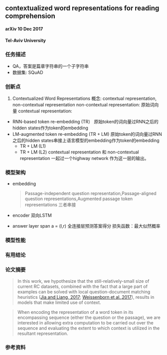 ## contextualized word representations for reading comprehension
#### arXiv 10 Dec 2017
#### Tel-Aviv University

### 任务描述
* QA，答案是篇章字符串的一个子字符串
* 数据集: SQuAD 

### 创新点
1. Contextualized Word Representations
概念: contextual representation, non-contextual representation
non-contextual representation: 原始词向量
contextual representation: 
* RNN-based token re-embedding (TR）
    原始token的词向量过RNN之后的hidden states作为token的embedding
* LM-augmented token re-embedding (TR + LM)
    原始token的词向量过RNN之后的hidden states串接上语言模型的embedding作为token的embedding 
   * TR + LM (L1)
   * TR + LM (L2)
contextual representation 和 non-contextual representation 一起过一个highway network 作为这一层的输出。

### 模型架构
* embedding
    > Passage-independent question representation,Passage-aligned question representations,Augmented passage token representations
    三者串接
    
* encoder
    双向LSTM
* answer layer
    span a = (l,r)
    全连接层预测答案得分
    损失函数：最大似然概率

### 模型性能


### 有用结论


### 论文摘要
> In this work, we hypothesize that the still-relatively-small size of current RC datasets, combined with the fact that a
large part of examples can be solved with local question-document matching heuristics ([Jia and Liang, 2017](https://arxiv.org/abs/1707.07328); [Weissenborn et al.,2017](http://www.aclweb.org/anthology/K17-1028)), 
results in models that make limited use of context.

> When encoding the representation of a word token in its encompassing sequence (either the question or the passage), 
we are interested in allowing extra computation to be carried out over the sequence and evaluating the extent to which context
is utilized in the resultant representation.

### 参考资料

